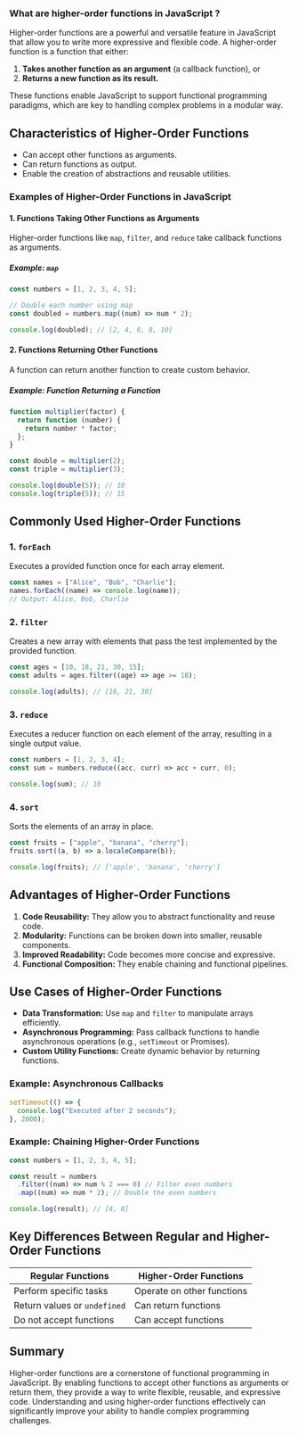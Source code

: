 ### **What are higher-order functions in JavaScript ?**

Higher-order functions are a powerful and versatile feature in JavaScript that allow you to write more expressive and flexible code. A higher-order function is a function that either:

1. **Takes another function as an argument** (a callback function), or
2. **Returns a new function as its result.**

These functions enable JavaScript to support functional programming paradigms, which are key to handling complex problems in a modular way.

## Characteristics of Higher-Order Functions

- Can accept other functions as arguments.
- Can return functions as output.
- Enable the creation of abstractions and reusable utilities.

### Examples of Higher-Order Functions in JavaScript

#### 1. Functions Taking Other Functions as Arguments

Higher-order functions like `map`, `filter`, and `reduce` take callback functions as arguments.

##### Example: `map`

```javascript
const numbers = [1, 2, 3, 4, 5];

// Double each number using map
const doubled = numbers.map((num) => num * 2);

console.log(doubled); // [2, 4, 6, 8, 10]
```

#### 2. Functions Returning Other Functions

A function can return another function to create custom behavior.

##### Example: Function Returning a Function

```javascript
function multiplier(factor) {
  return function (number) {
    return number * factor;
  };
}

const double = multiplier(2);
const triple = multiplier(3);

console.log(double(5)); // 10
console.log(triple(5)); // 15
```

## Commonly Used Higher-Order Functions

### 1. `forEach`

Executes a provided function once for each array element.

```javascript
const names = ["Alice", "Bob", "Charlie"];
names.forEach((name) => console.log(name));
// Output: Alice, Bob, Charlie
```

### 2. `filter`

Creates a new array with elements that pass the test implemented by the provided function.

```javascript
const ages = [10, 18, 21, 30, 15];
const adults = ages.filter((age) => age >= 18);

console.log(adults); // [18, 21, 30]
```

### 3. `reduce`

Executes a reducer function on each element of the array, resulting in a single output value.

```javascript
const numbers = [1, 2, 3, 4];
const sum = numbers.reduce((acc, curr) => acc + curr, 0);

console.log(sum); // 10
```

### 4. `sort`

Sorts the elements of an array in place.

```javascript
const fruits = ["apple", "banana", "cherry"];
fruits.sort((a, b) => a.localeCompare(b));

console.log(fruits); // ['apple', 'banana', 'cherry']
```

## Advantages of Higher-Order Functions

1. **Code Reusability:** They allow you to abstract functionality and reuse code.
2. **Modularity:** Functions can be broken down into smaller, reusable components.
3. **Improved Readability:** Code becomes more concise and expressive.
4. **Functional Composition:** They enable chaining and functional pipelines.

## Use Cases of Higher-Order Functions

- **Data Transformation:** Use `map` and `filter` to manipulate arrays efficiently.
- **Asynchronous Programming:** Pass callback functions to handle asynchronous operations (e.g., `setTimeout` or Promises).
- **Custom Utility Functions:** Create dynamic behavior by returning functions.

### Example: Asynchronous Callbacks

```javascript
setTimeout(() => {
  console.log("Executed after 2 seconds");
}, 2000);
```

### Example: Chaining Higher-Order Functions

```javascript
const numbers = [1, 2, 3, 4, 5];

const result = numbers
  .filter((num) => num % 2 === 0) // Filter even numbers
  .map((num) => num * 2); // Double the even numbers

console.log(result); // [4, 8]
```

## Key Differences Between Regular and Higher-Order Functions

| Regular Functions            | Higher-Order Functions     |
| ---------------------------- | -------------------------- |
| Perform specific tasks       | Operate on other functions |
| Return values or `undefined` | Can return functions       |
| Do not accept functions      | Can accept functions       |

## Summary

Higher-order functions are a cornerstone of functional programming in JavaScript. By enabling functions to accept other functions as arguments or return them, they provide a way to write flexible, reusable, and expressive code. Understanding and using higher-order functions effectively can significantly improve your ability to handle complex programming challenges.
